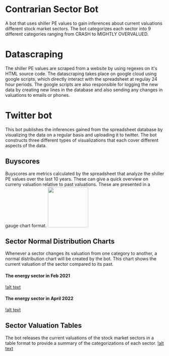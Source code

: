 # Contrarian Sector Bot
A bot that uses shiller PE values to gain inferences about current valuations different stock market sectors. The bot categorizes each sector into 9 different categories ranging from CRASH to MIGHTLY OVERVALUED.
 
# Datascraping
The shiller PE values are scraped from a website by using regexes on it's HTML source code. The datascraping takes place on google cloud using google scripts, which directly interact with the spreadsheet at regulay 24 hour periods. The google scripts are also responsible for logging the new data by creating new lines in the database and also sending any changes in valuations to emails or phones.

# Twitter bot
This bot publishes the inferences gained from the spreadsheet database by visualizing the data on a regular basis and uploading it to twitter. The bot constructs three different types of visualizations that each cover different aspects of the data.

## Buyscores
Buyscores are metrics calculated by the spreadsheet that analyze the shiller PE values over the last 10 years. These can give a quick overview on curreny valuation relative to past valuations. These are presented in a gauge chart format.
<img src="https://pbs.twimg.com/media/FNS62jOXIAM27j6?format=jpg&name=large" width="128"/>

## Sector Normal Distribution Charts
Whenever a sector changes its valuation from one category to another, a normal distribution chart will be created by the bot. This chart shows the current valuation of the sector compared to its past.

#### The energy sector in Feb 2021
[!alt text](https://pbs.twimg.com/media/EvCrAQbWQAA8Teb?format=png&name=small)

#### The energy sector in April 2022
[!alt text](https://pbs.twimg.com/media/FN2yiHHXMAYL95c?format=png&name=small)

## Sector Valuation Tables
The bot releases the current valuations of the stock market sectors in a table format to provide a summary of the categorizations of each sector. 
[!alt text](https://pbs.twimg.com/media/FQRTV-UXwAAOEDY?format=png&name=small)